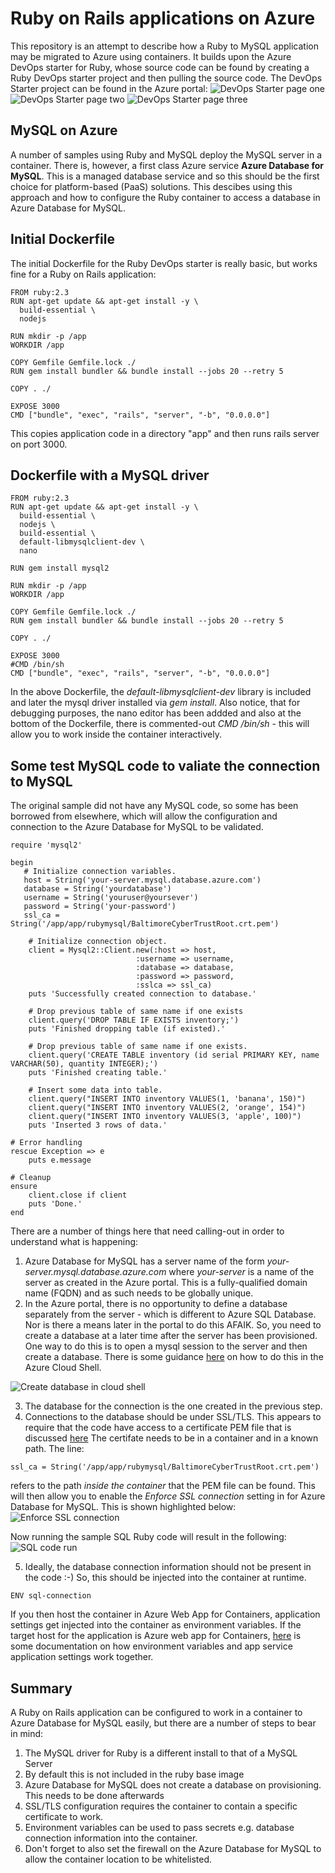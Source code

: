 # Ruby on Rails applications on Azure
This repository is an attempt to describe how a Ruby to MySQL application may be migrated to Azure using containers.
It builds upon the Azure DevOps starter for Ruby, whose source code can be found by creating a Ruby DevOps starter project and then pulling the source code.
The DevOps Starter project can be found in the Azure portal:
![DevOps Starter page one](/images/devops-starter-one.png)
![DevOps Starter page two](/images/devops-starter-two.png)
![DevOps Starter page three](/images/devops-starter-three.png)

## MySQL on Azure
A number of samples using Ruby and MySQL deploy the MySQL server in a container. There is, however, a first class Azure service **Azure Database for MySQL**. This is a managed database service and so this should be the first choice for platform-based (PaaS) solutions.
This descibes using this approach and how to configure the Ruby container to access a database in Azure Database for MySQL.

## Initial Dockerfile
The initial Dockerfile for the Ruby DevOps starter is really basic, but works fine for a Ruby on Rails application:

```
FROM ruby:2.3
RUN apt-get update && apt-get install -y \ 
  build-essential \ 
  nodejs

RUN mkdir -p /app 
WORKDIR /app

COPY Gemfile Gemfile.lock ./ 
RUN gem install bundler && bundle install --jobs 20 --retry 5

COPY . ./

EXPOSE 3000
CMD ["bundle", "exec", "rails", "server", "-b", "0.0.0.0"]
```
This copies application code in a directory "app" and then runs rails server on port 3000.

## Dockerfile with a MySQL driver
```
FROM ruby:2.3
RUN apt-get update && apt-get install -y \ 
  build-essential \ 
  nodejs \
  build-essential \
  default-libmysqlclient-dev \
  nano

RUN gem install mysql2

RUN mkdir -p /app 
WORKDIR /app

COPY Gemfile Gemfile.lock ./ 
RUN gem install bundler && bundle install --jobs 20 --retry 5

COPY . ./

EXPOSE 3000
#CMD /bin/sh
CMD ["bundle", "exec", "rails", "server", "-b", "0.0.0.0"]
```
In the above Dockerfile, the *default-libmysqlclient-dev* library is included and later the mysql driver installed via *gem install*.
Also notice, that for debugging purposes, the nano editor has been addded and also at the bottom of the Dockerfile, there is commented-out *CMD /bin/sh* - this will allow you to work inside the container interactively.

## Some test MySQL code to valiate the connection to MySQL
The original sample did not have any MySQL code, so some has been borrowed from elsewhere, which will allow the configuration and connection to the Azure Database for MySQL to be validated.

```
require 'mysql2'

begin
   # Initialize connection variables.
   host = String('your-server.mysql.database.azure.com')
   database = String('yourdatabase')
   username = String('youruser@yoursever')
   password = String('your-password')
   ssl_ca = String('/app/app/rubymysql/BaltimoreCyberTrustRoot.crt.pem')

	# Initialize connection object.
    client = Mysql2::Client.new(:host => host, 
                            :username => username, 
                            :database => database, 
                            :password => password, 
                            :sslca => ssl_ca)
    puts 'Successfully created connection to database.'

    # Drop previous table of same name if one exists
    client.query('DROP TABLE IF EXISTS inventory;')
    puts 'Finished dropping table (if existed).'

    # Drop previous table of same name if one exists.
    client.query('CREATE TABLE inventory (id serial PRIMARY KEY, name VARCHAR(50), quantity INTEGER);')
    puts 'Finished creating table.'

    # Insert some data into table.
    client.query("INSERT INTO inventory VALUES(1, 'banana', 150)")
    client.query("INSERT INTO inventory VALUES(2, 'orange', 154)")
    client.query("INSERT INTO inventory VALUES(3, 'apple', 100)")
    puts 'Inserted 3 rows of data.'

# Error handling
rescue Exception => e
    puts e.message

# Cleanup
ensure
    client.close if client
    puts 'Done.'
end
```
There are a number of things here that need calling-out in order to understand what is happening:
1. Azure Database for MySQL has a server name of the form *your-server.mysql.database.azure.com* where *your-server* is a name of the server as created in the Azure portal. This is a fully-qualified domain name (FQDN) and as such needs to be globally unique.
2. In the Azure portal, there is no opportunity to define a database separately from the server - which is different to Azure SQL Database. Nor is there a means later in the portal to do this AFAIK. So, you need to create a database at a later time after the server has been provisioned. One way to do this is to open a mysql session to the server and then create a database. There is some guidance [here](https://docs.microsoft.com/en-gb/azure/mysql/quickstart-create-mysql-server-database-using-azure-portal?WT.mc_id=Portal-Microsoft_Azure_Marketplace#connect-to-the-server-with-mysql-command-line-client) on how to do this in the Azure Cloud Shell.

![Create database in cloud shell](/images/mysql-cloud-shell.png)

3. The database for the connection is the one created in the previous step.
4. Connections to the database should be under SSL/TLS. This appears to require that the code have access to a certificate PEM file that is discussed [here](https://docs.microsoft.com/en-us/azure/mysql/howto-configure-ssl) The certifate needs to be in a container and in a known path. The line:
```
ssl_ca = String('/app/app/rubymysql/BaltimoreCyberTrustRoot.crt.pem')
```
refers to the path *inside the container* that the PEM file can be found. This will then allow you to enable the *Enforce SSL connection* setting in for Azure Database for MySQL. This is shown highlighted below:
![Enforce SSL connection](/images/enforce-ssl.png)

Now running the sample SQL Ruby code will result in the following:
![SQL code run](/images/code-run.png)

5. Ideally, the database connection information should not be present in the code :-) So, this should be injected into the container at runtime.
```
ENV sql-connection
```
If you then host the container in Azure Web App for Containers, application settings get injected into the container as environment variables. If the target host for the application is Azure web app for Containers, [here](https://docs.microsoft.com/en-us/azure/app-service/configure-custom-container?pivots=container-windows#configure-environment-variables) is some documentation on how environment variables and app service application settings work together. 

## Summary
A Ruby on Rails application can be configured to work in a container to Azure Database for MySQL easily, but there are a number of steps to bear in mind:
1. The MySQL driver for Ruby is a different install to that of a MySQL Server
2. By default this is not included in the ruby base image
3. Azure Database for MySQL does not create a database on provisioning. This needs to be done afterwards
4. SSL/TLS configuration requires the container to contain a specific certificate to work.
5. Environment variables can be used to pass secrets e.g. database connection information into the container.
5. Don't forget to also set the firewall on the Azure Database for MySQL to allow the container location to be whitelisted.
